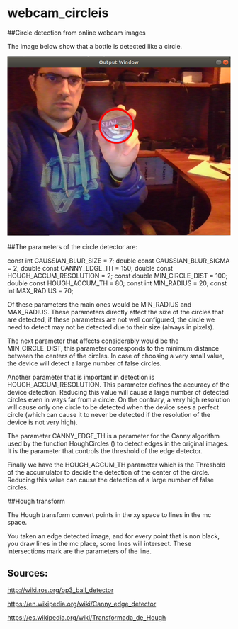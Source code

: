 # webcam_circleis
##Circle detection from online webcam images

The image below show that a bottle is detected like a circle.

![Circle Detector Image](media/circlesdetector.png)


##The parameters of the circle detector are:

const int GAUSSIAN_BLUR_SIZE = 7;
double const GAUSSIAN_BLUR_SIGMA = 2;
double const CANNY_EDGE_TH = 150;
double const HOUGH_ACCUM_RESOLUTION = 2;
const double MIN_CIRCLE_DIST = 100;
double const HOUGH_ACCUM_TH = 80;
const int MIN_RADIUS = 20;
const int MAX_RADIUS = 70;

Of these parameters the main ones would be MIN_RADIUS and MAX_RADIUS. These parameters directly affect the size of the circles that are detected, if these parameters are not well configured, the circle we need to detect may not be detected due to their size (always in pixels).

The next parameter that affects considerably would be the MIN_CIRCLE_DIST, this parameter corresponds to the minimum distance between the centers of the circles. In case of choosing a very small value, the device will detect a large number of false circles.

Another parameter that is important in detection is HOUGH_ACCUM_RESOLUTION. This parameter defines the accuracy of the device detection. Reducing this value will cause a large number of detected circles even in ways far from a circle. On the contrary, a very high resolution will cause only one circle to be detected when the device sees a perfect circle (which can cause it to never be detected if the resolution of the device is not very high).

The parameter CANNY_EDGE_TH is a parameter for the Canny algorithm used by the function HoughCircles () to detect edges in the original images. It is the parameter that controls the threshold of the edge detector.

Finally we have the HOUGH_ACCUM_TH parameter which is the Threshold of the accumulator to decide the detection of the center of the circle. Reducing this value can cause the detection of a large number of false circles.

##Hough transform

The Hough transform convert points in the xy space to lines in the mc space. 

You taken an edge detected image, and for every point that is non black, you draw lines in the mc place, some lines will intersect. These intersections mark are the parameters of the line.

## Sources:

http://wiki.ros.org/op3_ball_detector

https://en.wikipedia.org/wiki/Canny_edge_detector

https://es.wikipedia.org/wiki/Transformada_de_Hough

